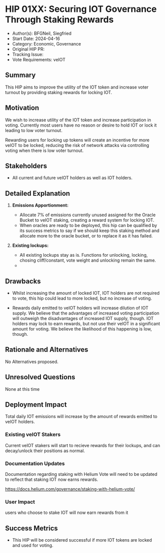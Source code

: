 # HIP 01XX: Securing IOT Governance Through Staking Rewards
- Author(s): BFGNeil, Siegfried
- Start Date: 2024-04-16
- Category: Economic, Governance
- Original HIP PR: 
- Tracking Issue: 
- Vote Requirements: veIOT

## Summary

This HIP aims to improve the utility of the IOT token and increase voter turnout by providing staking rewards for locking IOT.

## Motivation

We wish to increase utility of the IOT token and increase participation in voting. Currently most users have no reason or desire to hold IOT or lock it leading to low voter turnout. 

Rewarding users for locking up tokens will create an incentive for more veIOT to be locked, reducing the risk of network attacks via controlling voting when there is low voter turnout.


## Stakeholders

- All current and future veIOT holders as well as IOT holders.

## Detailed Explanation

1. **Emissions Apportionment:**
   - Allocate 7% of emissions currently unused assigned for the Oracle Bucket to veIOT staking, creating a reward system for locking IOT.
   - When oracles are ready to be deployed, this hip can be qualified by its success metrics to say if we should keep this staking method and allocate more to the oracle bucket, or to replace it as it has failed.

2. **Existing lockups:**
   - All existing lockups stay as is. Functions for unlocking, locking, chosing cliff/constant, vote weight and unlocking remain the same.
   - 
## Drawbacks

- Whilst increasing the amount of locked IOT, IOT holders are not required to vote, this hip could lead to more locked, but no increase of voting.

- Rewards daily emitted to veIOT holders will increase dilution of IOT supply. We believe that the advantages of increased voting participation will outweigh the disadvantages of increased IOT supply, though. IOT holders may lock to earn rewards, but not use their veIOT in a significant amount for voting. We believe the likelihood of this happening is low, though.

## Rationale and Alternatives

No Alternatives proposed.

## Unresolved Questions

None at this time

## Deployment Impact
Total daily IOT emissions will increase by the amount of rewards emitted to veIOT holders.

### Existing veIOT Stakers
Current veIOT stakers will start to recieve rewards for their lockups, and can decay/unlock their positions as normal.

### Documentation Updates
Documentation regarding staking with Helium Vote will need to be updated to reflect that staking IOT now earns rewards.

https://docs.helium.com/governance/staking-with-helium-vote/

### User Impact
users who choose to stake IOT will now earn rewards from it

## Success Metrics

- This HIP will be considered successful if more IOT tokens are locked and used for voting. 
